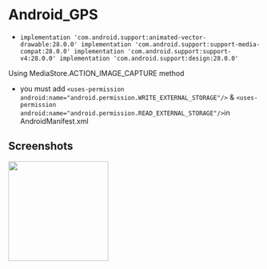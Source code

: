 # Android_GPS

*  `implementation 'com.android.support:animated-vector-drawable:28.0.0'
    implementation 'com.android.support:support-media-compat:28.0.0'
    implementation 'com.android.support:support-v4:28.0.0'
    implementation 'com.android.support:design:28.0.0' `

Using MediaStore.ACTION_IMAGE_CAPTURE method

* you must add `<uses-permission android:name="android.permission.WRITE_EXTERNAL_STORAGE"/>`
             & `<uses-permission android:name="android.permission.READ_EXTERNAL_STORAGE"/>`in AndroidManifest.xml

Screenshots
-----------

<div>
<img width="200" src="https://user-images.githubusercontent.com/37185394/52691625-bcc9e200-2fa4-11e9-9931-db73f39fffb8.PNG"/>
</div>
